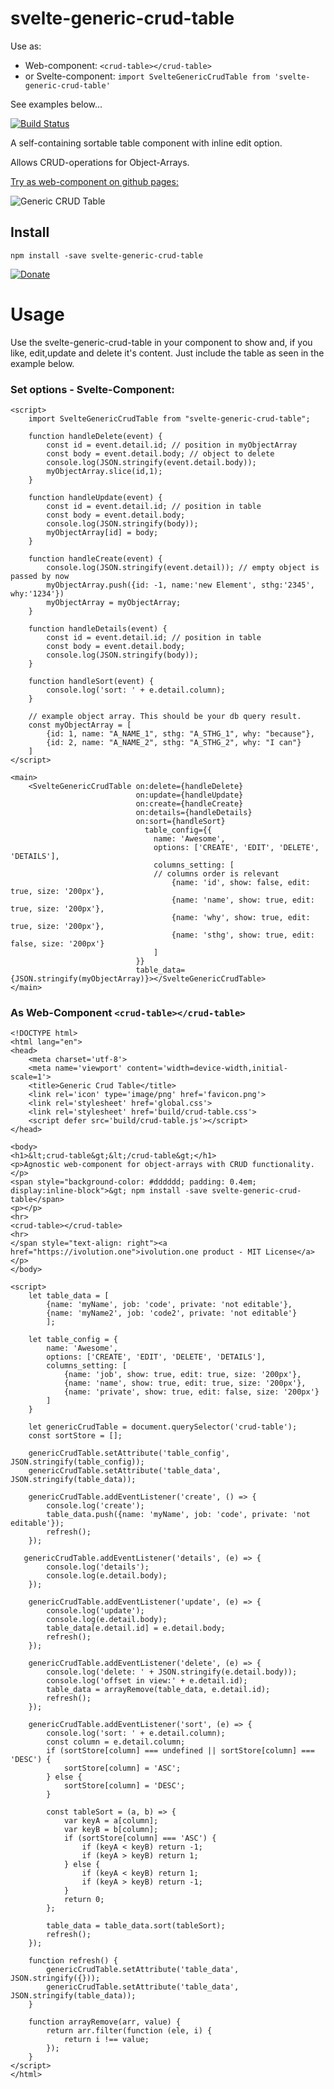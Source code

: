 # svelte-generic-crud-table
Use as:
- Web-component: `<crud-table></crud-table>`
- or Svelte-component: `import SvelteGenericCrudTable from 'svelte-generic-crud-table'`

See examples below...


[![Build Status](https://travis-ci.com/ivosdc/svelte-generic-crud-table.svg?branch=master)](https://travis-ci.com/ivosdc/svelte-generic-crud-table)


A self-containing sortable table component with inline edit option.

Allows CRUD-operations for Object-Arrays.

[Try as web-component on github pages:](https://ivosdc.github.io/svelte-generic-crud-table/ "GeneralCrudTable Example")

![Generic CRUD Table](https://github.com/ivosdc/svelte-generic-crud-table/raw/master/assets/generic-crud-table.png "Svelte GenericCrudTable")

## Install

```
npm install -save svelte-generic-crud-table
```

[![Donate](https://github.com/ivosdc/svelte-generic-crud-table/raw/master/assets/donate.gif)](https://www.paypal.com/cgi-bin/webscr?cmd=_s-xclick&hosted_button_id=7V5M288MUT7GE&source=url)
# Usage
Use the svelte-generic-crud-table in your component to show and, if you like, edit,update and delete it's content.
Just include the table as seen in the example below.


###  Set options - Svelte-Component:
```
<script>
    import SvelteGenericCrudTable from "svelte-generic-crud-table";

    function handleDelete(event) {
        const id = event.detail.id; // position in myObjectArray
        const body = event.detail.body; // object to delete
        console.log(JSON.stringify(event.detail.body));
        myObjectArray.slice(id,1);
    }

    function handleUpdate(event) {
        const id = event.detail.id; // position in table
        const body = event.detail.body;
        console.log(JSON.stringify(body));
        myObjectArray[id] = body;
    }

    function handleCreate(event) {
        console.log(JSON.stringify(event.detail)); // empty object is passed by now
        myObjectArray.push({id: -1, name:'new Element', sthg:'2345', why:'1234'})
        myObjectArray = myObjectArray;
    }

    function handleDetails(event) {
        const id = event.detail.id; // position in table
        const body = event.detail.body;
        console.log(JSON.stringify(body));
    }

    function handleSort(event) {
        console.log('sort: ' + e.detail.column);
    }

    // example object array. This should be your db query result.
    const myObjectArray = [
        {id: 1, name: "A_NAME_1", sthg: "A_STHG_1", why: "because"},
        {id: 2, name: "A_NAME_2", sthg: "A_STHG_2", why: "I can"}
    ]
</script>

<main>
    <SvelteGenericCrudTable on:delete={handleDelete}
                            on:update={handleUpdate}
                            on:create={handleCreate}
                            on:details={handleDetails}
                            on:sort={handleSort}
                              table_config={{
                                name: 'Awesome',
                                options: ['CREATE', 'EDIT', 'DELETE', 'DETAILS'],
                                columns_setting: [
                                // columns order is relevant
                                    {name: 'id', show: false, edit: true, size: '200px'},
                                    {name: 'name', show: true, edit: true, size: '200px'},
                                    {name: 'why', show: true, edit: true, size: '200px'},
                                    {name: 'sthg', show: true, edit: false, size: '200px'}
                                ]
                            }}
                            table_data={JSON.stringify(myObjectArray)}></SvelteGenericCrudTable>
</main>
```


### As Web-Component `<crud-table></crud-table>`
```
<!DOCTYPE html>
<html lang="en">
<head>
    <meta charset='utf-8'>
    <meta name='viewport' content='width=device-width,initial-scale=1'>
    <title>Generic Crud Table</title>
    <link rel='icon' type='image/png' href='favicon.png'>
    <link rel='stylesheet' href='global.css'>
    <link rel='stylesheet' href='build/crud-table.css'>
    <script defer src='build/crud-table.js'></script>
</head>

<body>
<h1>&lt;crud-table&gt;&lt;/crud-table&gt;</h1>
<p>Agnostic web-component for object-arrays with CRUD functionality.</p>
<span style="background-color: #dddddd; padding: 0.4em; display:inline-block">&gt; npm install -save svelte-generic-crud-table</span>
<p></p>
<hr>
<crud-table></crud-table>
<hr>
</span style="text-align: right"><a href="https://ivolution.one">ivolution.one product - MIT License</a></p>
</body>

<script>
    let table_data = [
        {name: 'myName', job: 'code', private: 'not editable'},
        {name: 'myName2', job: 'code2', private: 'not editable'}
        ];

    let table_config = {
        name: 'Awesome',
        options: ['CREATE', 'EDIT', 'DELETE', 'DETAILS'],
        columns_setting: [
            {name: 'job', show: true, edit: true, size: '200px'},
            {name: 'name', show: true, edit: true, size: '200px'},
            {name: 'private', show: true, edit: false, size: '200px'}
        ]
    }

    let genericCrudTable = document.querySelector('crud-table');
    const sortStore = [];

    genericCrudTable.setAttribute('table_config', JSON.stringify(table_config));
    genericCrudTable.setAttribute('table_data', JSON.stringify(table_data));

    genericCrudTable.addEventListener('create', () => {
        console.log('create');
        table_data.push({name: 'myName', job: 'code', private: 'not editable'});
        refresh();
    });

   genericCrudTable.addEventListener('details', (e) => {
        console.log('details');
        console.log(e.detail.body);
    });

    genericCrudTable.addEventListener('update', (e) => {
        console.log('update');
        console.log(e.detail.body);
        table_data[e.detail.id] = e.detail.body;
        refresh();
    });

    genericCrudTable.addEventListener('delete', (e) => {
        console.log('delete: ' + JSON.stringify(e.detail.body));
        console.log('offset in view:' + e.detail.id);
        table_data = arrayRemove(table_data, e.detail.id);
        refresh();
    });

    genericCrudTable.addEventListener('sort', (e) => {
        console.log('sort: ' + e.detail.column);
        const column = e.detail.column;
        if (sortStore[column] === undefined || sortStore[column] === 'DESC') {
            sortStore[column] = 'ASC';
        } else {
            sortStore[column] = 'DESC';
        }

        const tableSort = (a, b) => {
            var keyA = a[column];
            var keyB = b[column];
            if (sortStore[column] === 'ASC') {
                if (keyA < keyB) return -1;
                if (keyA > keyB) return 1;
            } else {
                if (keyA < keyB) return 1;
                if (keyA > keyB) return -1;
            }
            return 0;
        };

        table_data = table_data.sort(tableSort);
        refresh();
    });

    function refresh() {
        genericCrudTable.setAttribute('table_data', JSON.stringify({}));
        genericCrudTable.setAttribute('table_data', JSON.stringify(table_data));
    }

    function arrayRemove(arr, value) {
        return arr.filter(function (ele, i) {
            return i !== value;
        });
    }
</script>
</html>

```


